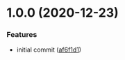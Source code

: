 # 1.0.0 (2020-12-23)


### Features

* initial commit ([af6f1d1](https://github.com/EverCrowned/Typer-Dash/commit/af6f1d1aeb19e51faf31273b11989f5723b436af))
